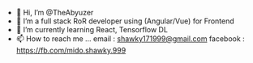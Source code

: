 - 👋 Hi, I’m @TheAbyuzer
- 👀 I’m a full stack RoR developer using (Angular/Vue) for Frontend
- 🌱 I’m currently learning React, Tensorflow DL
- 📫 How to reach me ...
    email : shawky171999@gmail.com
    facebook : https://fb.com/mido.shawky.999
<!---
TheAbyuzer/TheAbyuzer is a ✨ special ✨ repository because its `README.md` (this file) appears on your GitHub profile.
You can click the Preview link to take a look at your changes.
--->

